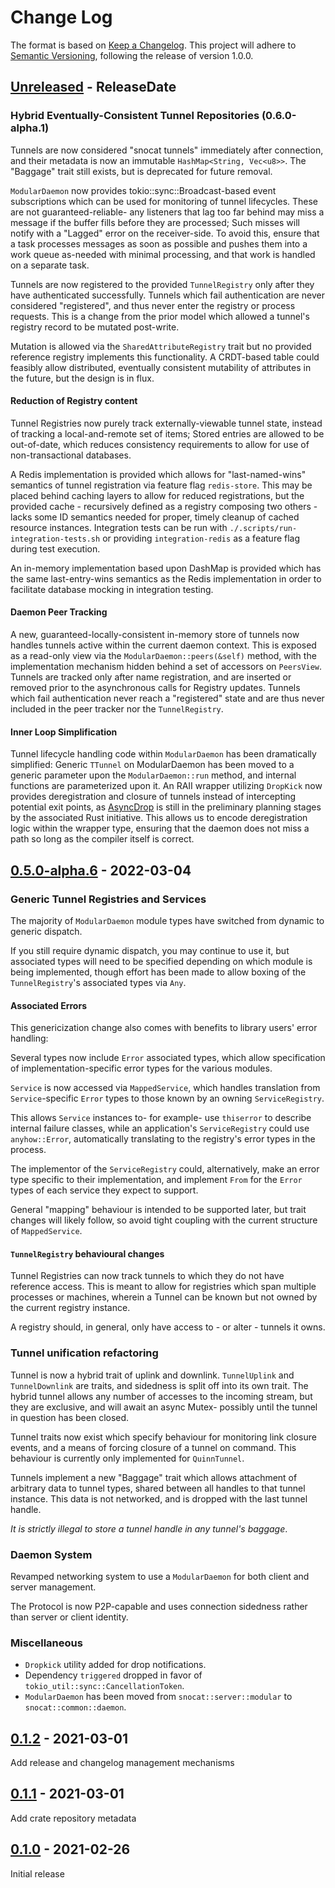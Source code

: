 # Change Log
The format is based on [Keep a Changelog](http://keepachangelog.com/).
This project will adhere to [Semantic Versioning](http://semver.org/),
following the release of version 1.0.0.

<!-- next-header -->

## [Unreleased] - ReleaseDate

### Hybrid Eventually-Consistent Tunnel Repositories (0.6.0-alpha.1)
Tunnels are now considered "snocat tunnels" immediately after connection,
and their metadata is now an immutable `HashMap<String, Vec<u8>>`.
The "Baggage" trait still exists, but is deprecated for future removal.

`ModularDaemon` now provides tokio::sync::Broadcast-based event subscriptions
which can be used for monitoring of tunnel lifecycles.
These are not guaranteed-reliable- any listeners that lag too far behind may
miss a message if the buffer fills before they are processed; Such misses will
notify with a "Lagged" error on the receiver-side. To avoid this, ensure that a
task processes messages as soon as possible and pushes them into a work queue
as-needed with minimal processing, and that work is handled on a separate task.

Tunnels are now registered to the provided `TunnelRegistry` only after they have
authenticated successfully.
Tunnels which fail authentication are never considered "registered", and thus
never enter the registry or process requests. This is a change from the prior
model which allowed a tunnel's registry record to be mutated post-write.

Mutation is allowed via the `SharedAttributeRegistry` trait but no provided
reference registry implements this functionality. A CRDT-based table could
feasibly allow distributed, eventually consistent mutability of attributes
in the future, but the design is in flux.

#### Reduction of Registry content
Tunnel Registries now purely track externally-viewable tunnel state, instead of
tracking a local-and-remote set of items; Stored entries are allowed to be out-of-date,
which reduces consistency requirements to allow for use of non-transactional databases.

A Redis implementation is provided which allows for "last-named-wins" semantics of tunnel
registration via feature flag `redis-store`.
This may be placed behind caching layers to allow for reduced registrations, but the
provided cache - recursively defined as a registry composing two others - lacks some
ID semantics needed for proper, timely cleanup of cached resource instances.
Integration tests can be run with `./.scripts/run-integration-tests.sh` or providing
`integration-redis` as a feature flag during test execution.

An in-memory implementation based upon DashMap is provided which has the same
last-entry-wins semantics as the Redis implementation in order to facilitate
database mocking in integration testing.

#### Daemon Peer Tracking
A new, guaranteed-locally-consistent in-memory store of tunnels now handles
tunnels active within the current daemon context.
This is exposed as a read-only view via the `ModularDaemon::peers(&self)` method,
with the implementation mechanism hidden behind a set of accessors on `PeersView`.
Tunnels are tracked only after name registration, and are inserted or removed
prior to the asynchronous calls for Registry updates.
Tunnels which fail authentication never reach a "registered" state and are
thus never included in the peer tracker nor the `TunnelRegistry`.


#### Inner Loop Simplification
Tunnel lifecycle handling code within `ModularDaemon` has been dramatically simplified:
Generic `TTunnel` on ModularDaemon has been moved to a generic parameter upon the
`ModularDaemon::run` method, and internal functions are parameterized upon it.
An RAII wrapper utilizing `DropKick` now provides deregistration and closure of tunnels
instead of intercepting potential exit points, as
[AsyncDrop](https://rust-lang.github.io/async-fundamentals-initiative/roadmap/async_drop.html)
is still in the preliminary planning stages by the associated Rust initiative.
This allows us to encode deregistration logic within the wrapper type, ensuring
that the daemon does not miss a path so long as the compiler itself is correct.

## [0.5.0-alpha.6] - 2022-03-04

### Generic Tunnel Registries and Services
The majority of `ModularDaemon` module types have switched from dynamic to generic dispatch.

If you still require dynamic dispatch, you may continue to use it, but associated types
will need to be specified depending on which module is being implemented, though effort
has been made to allow boxing of the `TunnelRegistry`'s associated types via `Any`.

#### Associated Errors

This genericization change also comes with benefits to library users' error handling:

Several types now include `Error` associated types, which allow specification of
implementation-specific error types for the various modules.

`Service` is now accessed via `MappedService`, which handles translation from
`Service`-specific `Error` types to those known by an owning `ServiceRegistry`.

This allows `Service` instances to- for example- use `thiserror` to describe internal
failure classes, while an application's `ServiceRegistry` could use `anyhow::Error`,
automatically translating to the registry's error types in the process.

The implementor of the `ServiceRegistry` could, alternatively, make an error type
specific to their implementation, and implement `From` for the `Error` types of
each service they expect to support.

General "mapping" behaviour is intended to be supported later, but trait changes will
likely follow, so avoid tight coupling with the current structure of `MappedService`.

#### `TunnelRegistry` behavioural changes

Tunnel Registries can now track tunnels to which they do not have reference access.
This is meant to allow for registries which span multiple processes or machines,
wherein a Tunnel can be known but not owned by the current registry instance.

A registry should, in general, only have access to - or alter - tunnels it owns.

### Tunnel unification refactoring
Tunnel is now a hybrid trait of uplink and downlink.
`TunnelUplink` and `TunnelDownlink` are traits, and sidedness is split
off into its own trait. The hybrid tunnel allows any number of accesses
to the incoming stream, but they are exclusive, and will await an async
Mutex- possibly until the tunnel in question has been closed.

Tunnel traits now exist which specify behaviour for monitoring link
closure events, and a means of forcing closure of a tunnel on command.
This behaviour is currently only implemented for `QuinnTunnel`.

Tunnels implement a new "Baggage" trait which allows attachment of arbitrary
data to tunnel types, shared between all handles to that tunnel instance.
This data is not networked, and is dropped with the last tunnel handle.

_It is strictly illegal to store a tunnel handle in any tunnel's baggage_.

### Daemon System
Revamped networking system to use a `ModularDaemon` for both client and server management.

The Protocol is now P2P-capable and uses connection sidedness rather than server or client identity.

### Miscellaneous

- `Dropkick` utility added for drop notifications.
- Dependency `triggered` dropped in favor of `tokio_util::sync::CancellationToken`.
- `ModularDaemon` has been moved from `snocat::server::modular` to `snocat::common::daemon`.


## [0.1.2] - 2021-03-01
Add release and changelog management mechanisms

## [0.1.1] - 2021-03-01
Add crate repository metadata

## [0.1.0] - 2021-02-26
Initial release

<!-- next-url -->
[Unreleased]: https://github.com/Microsoft/snocat/compare/snocat-v0.5.0-alpha.6...HEAD
[0.5.0-alpha.6]: https://github.com/Microsoft/snocat/compare/snocat-v0.1.2...snocat-v0.5.0-alpha.6
[0.1.2]: https://github.com/Microsoft/snocat/compare/v0.1.1...snocat-v0.1.2
[0.1.1]: https://github.com/microsoft/snocat/compare/855fc4beacf4f568a08e848193fba65e6e840fd1...v0.1.1
[0.1.0]: https://github.com/microsoft/snocat/compare/b8d28e83c0bf7010d86eaddcdd212fe72848f6bb...855fc4beacf4f568a08e848193fba65e6e840fd1

